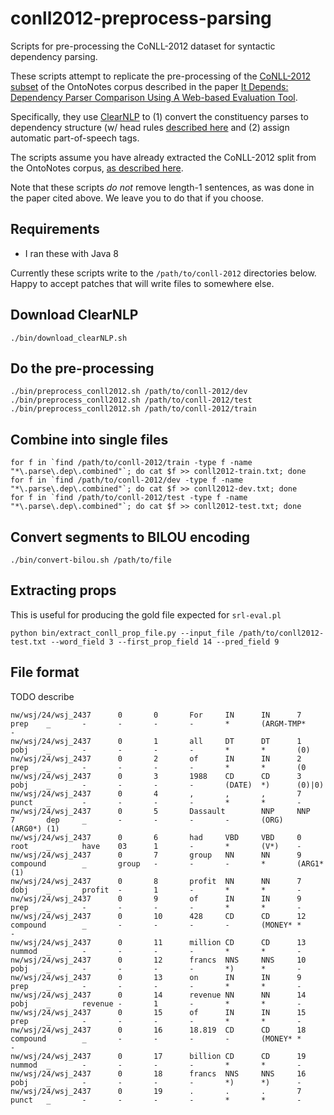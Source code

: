 # conll2012-preprocess-parsing
Scripts for pre-processing the CoNLL-2012 dataset for syntactic dependency parsing.

These scripts attempt to replicate the pre-processing of the [CoNLL-2012 subset](http://conll.cemantix.org/2012/data.html) of the OntoNotes corpus described in the paper 
[It Depends: Dependency Parser Comparison Using A Web-based Evaluation Tool](http://www.aclweb.org/anthology/P/P15/P15-1038.pdf).

Specifically, they use [ClearNLP](https://github.com/clir/clearnlp) to (1) convert the
constituency parses to dependency structure (w/ head rules [described here](http://www.mathcs.emory.edu/~choi/doc/cu-2012-choi.pdf) 
and (2) assign automatic part-of-speech tags.

The scripts assume you have already extracted the CoNLL-2012 split from the OntoNotes corpus, [as described here](http://conll.cemantix.org/2012/data.html).

Note that these scripts *do not* remove length-1 sentences, as was done in the paper cited above. We leave you to do that if you choose.

Requirements
--------------
- I ran these with Java 8

Currently these scripts write to the `/path/to/conll-2012` directories below. Happy to accept patches that will write files to
somewhere else.

Download ClearNLP
--------------
```
./bin/download_clearNLP.sh
```

Do the pre-processing
--------------
```
./bin/preprocess_conll2012.sh /path/to/conll-2012/dev
./bin/preprocess_conll2012.sh /path/to/conll-2012/test
./bin/preprocess_conll2012.sh /path/to/conll-2012/train
```

Combine into single files
--------------
```
for f in `find /path/to/conll-2012/train -type f -name "*\.parse\.dep\.combined"`; do cat $f >> conll2012-train.txt; done
for f in `find /path/to/conll-2012/dev -type f -name "*\.parse\.dep\.combined"`; do cat $f >> conll2012-dev.txt; done
for f in `find /path/to/conll-2012/test -type f -name "*\.parse\.dep\.combined"`; do cat $f >> conll2012-test.txt; done
```

Convert segments to BILOU encoding
-------------
```
./bin/convert-bilou.sh /path/to/file
```

Extracting props
-------------
This is useful for producing the gold file expected for `srl-eval.pl`
```
python bin/extract_conll_prop_file.py --input_file /path/to/conll2012-test.txt --word_field 3 --first_prop_field 14 --pred_field 9
```

File format
-------------
TODO describe
```
nw/wsj/24/wsj_2437      0       0       For     IN      IN      7       prep    _       -       -       -       -       *       (ARGM-TMP*      -
nw/wsj/24/wsj_2437      0       1       all     DT      DT      1       pobj    _       -       -       -       -       *       *       (0)
nw/wsj/24/wsj_2437      0       2       of      IN      IN      2       prep    _       -       -       -       -       *       *       (0
nw/wsj/24/wsj_2437      0       3       1988    CD      CD      3       pobj    _       -       -       -       -       (DATE)  *)      (0)|0)
nw/wsj/24/wsj_2437      0       4       ,       ,       ,       7       punct   _       -       -       -       -       *       *       -
nw/wsj/24/wsj_2437      0       5       Dassault        NNP     NNP     7       dep     _       -       -       -       -       (ORG)   (ARG0*) (1)
nw/wsj/24/wsj_2437      0       6       had     VBD     VBD     0       root    _       have    03      1       -       *       (V*)    -
nw/wsj/24/wsj_2437      0       7       group   NN      NN      9       compound        _       group   -       -       -       *       (ARG1*  (1)
nw/wsj/24/wsj_2437      0       8       profit  NN      NN      7       dobj    _       profit  -       1       -       *       *       -
nw/wsj/24/wsj_2437      0       9       of      IN      IN      9       prep    _       -       -       -       -       *       *       -
nw/wsj/24/wsj_2437      0       10      428     CD      CD      12      compound        _       -       -       -       -       (MONEY* *       -
nw/wsj/24/wsj_2437      0       11      million CD      CD      13      nummod  _       -       -       -       -       *       *       -
nw/wsj/24/wsj_2437      0       12      francs  NNS     NNS     10      pobj    _       -       -       -       -       *)      *       -
nw/wsj/24/wsj_2437      0       13      on      IN      IN      9       prep    _       -       -       -       -       *       *       -
nw/wsj/24/wsj_2437      0       14      revenue NN      NN      14      pobj    _       revenue -       1       -       *       *       -
nw/wsj/24/wsj_2437      0       15      of      IN      IN      15      prep    _       -       -       -       -       *       *       -
nw/wsj/24/wsj_2437      0       16      18.819  CD      CD      18      compound        _       -       -       -       -       (MONEY* *       -
nw/wsj/24/wsj_2437      0       17      billion CD      CD      19      nummod  _       -       -       -       -       *       *       -
nw/wsj/24/wsj_2437      0       18      francs  NNS     NNS     16      pobj    _       -       -       -       -       *)      *)      -
nw/wsj/24/wsj_2437      0       19      .       .       .       7       punct   _       -       -       -       -       *       *       -
```
